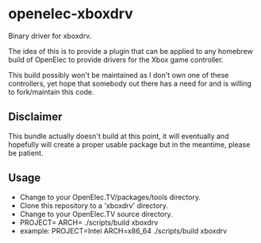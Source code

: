 openelec-xboxdrv
================

Binary driver for xboxdrv.

The idea of this is to provide a plugin that can be applied to any homebrew build of OpenElec to provide drivers for the Xbox game controller.

This build possibly won't be maintained as I don't own one of these controllers, yet hope that somebody out there has a need for and is willing to fork/maintain this code.

Disclaimer
----------
This bundle actually doesn't build at this point, it will eventually and hopefully will create a proper usable package but in the meantime, please be patient.

Usage
-----

* Change to your OpenElec.TV/packages/tools directory.
* Clone this repository to a 'xboxdrv' directory.
* Change to your OpenElec.TV source directory.
* PROJECT=<PROJECT> ARCH=<ARCHITECT> ./scripts/build xboxdrv
 * example: PROJECT=Intel ARCH=x86_64 ./scripts/build xboxdrv

